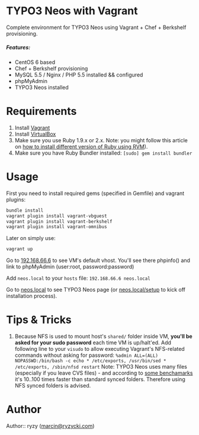 # TYPO3 Neos with Vagrant

Complete environment for TYPO3 Neos using Vagrant + Chef + Berkshelf provisioning.

##### Features:
* CentOS 6 based
* Chef + Berkshelf provisioning
* MySQL 5.5 / Nginx / PHP 5.5 installed && configured
* phpMyAdmin
* TYPO3 Neos installed

# Requirements

1. Install [Vagrant](http://www.vagrantup.com/)
2. Install [VirtualBox](https://www.virtualbox.org/)
3. Make sure you use Ruby 1.9.x or 2.x.
  Note: you might follow this article on [how to install different version of Ruby using RVM](http://misheska.com/blog/2013/06/16/using-rvm-to-manage-multiple-versions-of-ruby/)).
4. Make sure you have Ruby Bundler installed:
  ```[sudo] gem install bundler```

# Usage

First you need to install required gems (specified in Gemfile) and vagrant plugins:

```bash
bundle install
vagrant plugin install vagrant-vbguest
vagrant plugin install vagrant-berkshelf
vagrant plugin install vagrant-omnibus
```

Later on simply use:
```bash
vagrant up
```

Go to [192.168.66.6](http://192.168.66.6/) to see VM's default vhost. You'll see there phpinfo() and link to phpMyAdmin (user:root, password:password)

Add `neos.local` to your `hosts` file:
```192.168.66.6 neos.local```

Go to [neos.local](http://neos.local/) to see TYPO3 Neos page (or [neos.local/setup](http://neos.local/setup) to kick off installation process).

# Tips & Tricks

1. Because NFS is used to mount host's `shared/` folder inside VM, **you'll be asked for your sudo password** each time VM is up/halt'ed. Add following line to your `visudo` to allow executing Vagrant's NFS-related commands without asking for password:
    `%admin ALL=(ALL) NOPASSWD:/bin/bash -c echo * /etc/exports, /usr/bin/sed * /etc/exports, /sbin/nfsd restart`
  Note: TYPO3 Neos uses many files (especially if you leave CVS files) - and according to [some benchamarks](http://docs-v1.vagrantup.com/v1/docs/nfs.html) it's 10..100 times faster than standard synced folders. Therefore using NFS synced folders is advised.

# Author

Author:: ryzy (<marcin@ryzycki.com>)
